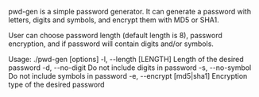 pwd-gen is a simple password generator. It can generate a password with letters, digits and symbols, and encrypt them with MD5 or SHA1.

User can choose password length (default length is 8), password encryption, and if password will contain digits and/or symbols.



Usage: ./pwd-gen [options]
    -l, --length [LENGTH]            Length of the desired password
    -d, --no-digit                   Do not include digits in password
    -s, --no-symbol                  Do not include symbols in password
    -e, --encrypt [md5|sha1]         Encryption type of the desired password
